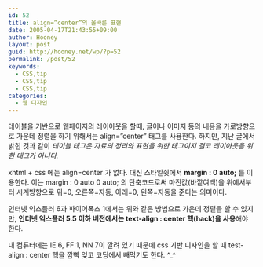 ```yaml
---
id: 52
title: align=”center”의 올바른 표현
date: 2005-04-17T21:43:55+09:00
author: Hooney
layout: post
guid: http://hooney.net/wp/?p=52
permalink: /post/52
keywords:
  - CSS,tip
  - CSS,tip
  - CSS,tip
categories:
  - 웹 디자인
---
```

테이블을 기반으로 웹페이지의 레이아웃을 할때, 글이나 이미지 등의 내용을 가로방향으로 가운데 정렬을 하기 위해서는 align=&#8221;center&#8221; 태그를 사용한다. 하지만, 지난 글에서 밝힌 것과 같이 _테이블 태그은 자료의 정리와 표현을 위한 태그이지 결코 레이아웃을 위한 태그가 아니다._ 

xhtml + css 에는 align=center 가 없다. 대신 스타일쉿에서 **margin : 0 auto;** 를 이용한다. 이는 margin : 0 auto 0 auto; 의 단축코드로써 마진값(바깥여백)을 위에서부터 시계방향으로 위=0, 오른쪽=자동, 아래=0, 왼쪽=자동을 준다는 의미이다. 

인터넷 익스플러 6과 파이어폭스 1에서는 위와 같은 방법으로 가운데 정렬을 할 수 있지만, **인터넷 익스플러 5.5 이하 버전에서는 text-align : center 핵(hack)을 사용**해야 한다.

내 컴퓨터에는 IE 6, FF 1, NN 7이 깔려 있기 때문에 css 기반 디자인을 할 때 test-align : center 핵을 깜빡 잊고 코딩에서 빼먹기도 한다. ^_^